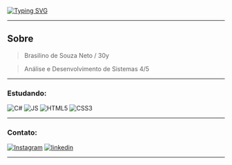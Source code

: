 [![Typing SVG](https://readme-typing-svg.herokuapp.com?font=fira+code&size=50&duration=5000&pause=1000&color=1A11FF&background=56F64B00&center=true&vCenter=true&lines=Hello+World)](https://git.io/typing-svg)

---
## Sobre
> Brasilino de Souza Neto / 30y

> Análise e Desenvolvimento de Sistemas 4/5

---
### Estudando:
![C#](https://img.shields.io/badge/C%23-239120?style=for-the-badge&logo=c-sharp&logoColor=white)
![JS](https://img.shields.io/badge/JavaScript-323330?style=for-the-badge&logo=javascript&logoColor=F7DF1E)
![HTML5](https://img.shields.io/badge/HTML5-E34F26?style=for-the-badge&logo=html5&logoColor=white)
![CSS3](https://img.shields.io/badge/CSS3-1572B6?style=for-the-badge&logo=css3&logoColor=white)

---
### Contato:
[![Instagram](https://user-images.githubusercontent.com/102764942/174713529-1d75456e-f22f-4be6-a3f2-bcc97adb387e.png)](https://www.instagram.com/brasilinodesouza)
[![linkedin](https://user-images.githubusercontent.com/102764942/174713365-8291303a-6241-4fa6-8d87-a5f29c33f859.png)](https://www.linkedin.com/in/brasilinodesouza/)

---
